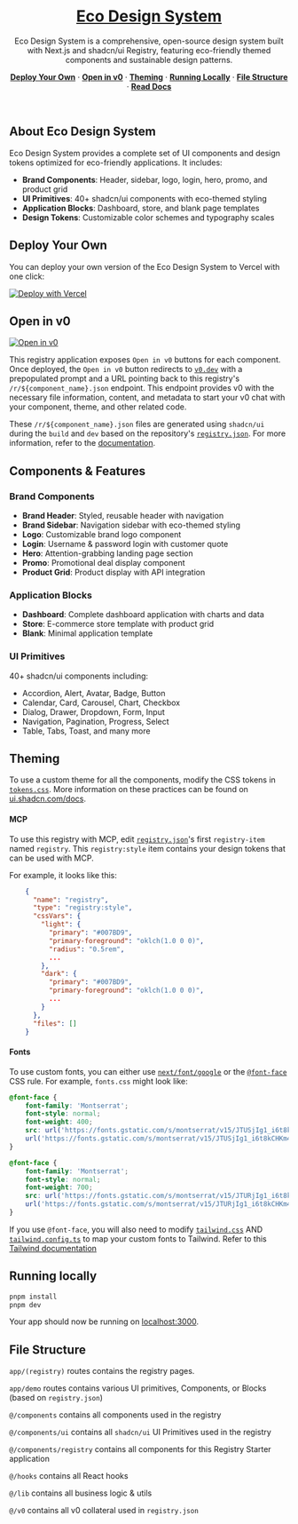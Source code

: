 <a href="https://eco-design-system.vercel.app/">
  <h1 align="center">Eco Design System</h1>
</a>

<p align="center">
    Eco Design System is a comprehensive, open-source design system built with Next.js and shadcn/ui Registry, featuring eco-friendly themed components and sustainable design patterns.
</p>

<p align="center">
  <a href="#deploy-your-own"><strong>Deploy Your Own</strong></a> ·
  <a href="#open-in-v0"><strong>Open in v0</strong></a> ·
  <a href="#theming"><strong>Theming</strong></a> ·
  <a href="#running-locally"><strong>Running Locally</strong></a> ·
  <a href="#file-structure"><strong>File Structure</strong></a> ·
  <a href="https://ui.shadcn.com/docs/registry"><strong>Read Docs</strong></a>
</p>
<br/>

## About Eco Design System

Eco Design System provides a complete set of UI components and design tokens optimized for eco-friendly applications. It includes:

- **Brand Components**: Header, sidebar, logo, login, hero, promo, and product grid
- **UI Primitives**: 40+ shadcn/ui components with eco-themed styling
- **Application Blocks**: Dashboard, store, and blank page templates
- **Design Tokens**: Customizable color schemes and typography scales

## Deploy Your Own

You can deploy your own version of the Eco Design System to Vercel with one click:

[![Deploy with Vercel](https://vercel.com/button)](https://vercel.com/new/clone?repository-url=https%3A%2F%2Fgithub.com%2Fyour-username%2Feco-design-system&project-name=eco-design-system&repository-name=eco-design-system&demo-title=Eco%20Design%20System&demo-description=Eco%20Design%20System%20is%20a%20comprehensive%2C%20open-source%20design%20system%20built%20with%20Next.js%20and%20shadcn%2Fui%20Registry%2C%20featuring%20eco-friendly%20themed%20components%20and%20sustainable%20design%20patterns.&demo-url=https%3A%2F%2Feco-design-system.vercel.app&demo-image=%2F%2Feco-design-system.vercel.app%2Fpreview.png)

## Open in v0

[![Open in v0](https://eco-design-system.vercel.app/open-in-v0.svg)](https://v0.dev/chat/api/open?title=Eco+Design+System&prompt=These+are+existing+design+system+styles+and+files.+Please+utilize+them+alongside+base+components+to+build+eco-friendly+applications.&url=https%3A%2F%2Feco-design-system.vercel.app%2Fr%2Fdashboard.json)

This registry application exposes `Open in v0` buttons for each component. Once deployed, the `Open in v0` button redirects to [`v0.dev`](https://v0.dev) with a prepopulated prompt and a URL pointing back to this registry's `/r/${component_name}.json` endpoint. This endpoint provides v0 with the necessary file information, content, and metadata to start your v0 chat with your component, theme, and other related code.

These `/r/${component_name}.json` files are generated using `shadcn/ui` during the `build` and `dev` based on the repository's [`registry.json`](./registry.json). For more information, refer to the [documentation](https://ui.shadcn.com/docs/registry/registry-json).

## Components & Features

### Brand Components
- **Brand Header**: Styled, reusable header with navigation
- **Brand Sidebar**: Navigation sidebar with eco-themed styling
- **Logo**: Customizable brand logo component
- **Login**: Username & password login with customer quote
- **Hero**: Attention-grabbing landing page section
- **Promo**: Promotional deal display component
- **Product Grid**: Product display with API integration

### Application Blocks
- **Dashboard**: Complete dashboard application with charts and data
- **Store**: E-commerce store template with product grid
- **Blank**: Minimal application template

### UI Primitives
40+ shadcn/ui components including:
- Accordion, Alert, Avatar, Badge, Button
- Calendar, Card, Carousel, Chart, Checkbox
- Dialog, Drawer, Dropdown, Form, Input
- Navigation, Pagination, Progress, Select
- Table, Tabs, Toast, and many more

## Theming

To use a custom theme for all the components, modify the CSS tokens in [`tokens.css`](./src/app/tokens.css). More information on these practices can be found on [ui.shadcn.com/docs](https://ui.shadcn.com/docs).

#### MCP

To use this registry with MCP, edit [`registry.json`](./registry.json)'s first `registry-item` named `registry`. This `registry:style` item contains your design tokens that can be used with MCP.

For example, it looks like this:

```json
    {
      "name": "registry",
      "type": "registry:style",
      "cssVars": {
        "light": {
          "primary": "#007BD9",
          "primary-foreground": "oklch(1.0 0 0)",
          "radius": "0.5rem",
          ...
        },
        "dark": {
          "primary": "#007BD9",
          "primary-foreground": "oklch(1.0 0 0)",
          ...
        }
      },
      "files": []
    }
```

#### Fonts

To use custom fonts, you can either use [`next/font/google`](https://nextjs.org/docs/pages/getting-started/fonts#google-fonts) or the [`@font-face`](https://developer.mozilla.org/en-US/docs/Web/CSS/@font-face) CSS rule. For example, `fonts.css` might look like:

```css
@font-face {
    font-family: 'Montserrat';
    font-style: normal;
    font-weight: 400;
    src: url('https://fonts.gstatic.com/s/montserrat/v15/JTUSjIg1_i6t8kCHKm45xW5rygbi49c.woff2') format('woff2'),
    url('https://fonts.gstatic.com/s/montserrat/v15/JTUSjIg1_i6t8kCHKm45xW5rygbj49c.woff') format('woff');
}

@font-face {
    font-family: 'Montserrat';
    font-style: normal;
    font-weight: 700;
    src: url('https://fonts.gstatic.com/s/montserrat/v15/JTURjIg1_i6t8kCHKm45_dJE3gnD-w.woff2') format('woff2'),
    url('https://fonts.gstatic.com/s/montserrat/v15/JTURjIg1_i6t8kCHKm45_dJE3g3D_w.woff') format('woff');
}
```

If you use `@font-face`, you will also need to modify [`tailwind.css`](src/app/tailwind.css) AND [`tailwind.config.ts`](src/v0/tailwind.config.ts) to map your custom fonts to Tailwind. Refer to this [Tailwind documentation](https://tailwindcss.com/docs/font-family#customizing-your-theme)

## Running locally

```bash
pnpm install
pnpm dev
```

Your app should now be running on [localhost:3000](http://localhost:3000).

## File Structure

`app/(registry)` routes contains the registry pages.

`app/demo` routes contains various UI primitives, Components, or Blocks (based on `registry.json`)

`@/components` contains all components used in the registry

`@/components/ui` contains all `shadcn/ui` UI Primitives used in the registry

`@/components/registry` contains all components for this Registry Starter application

`@/hooks` contains all React hooks

`@/lib` contains all business logic & utils

`@/v0` contains all v0 collateral used in `registry.json`
